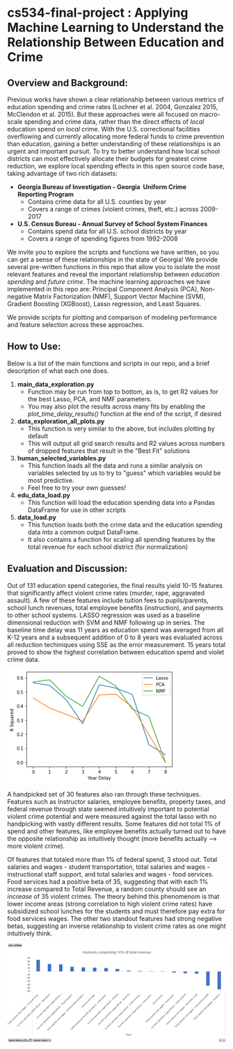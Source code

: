 # cs534-final-project : Applying Machine Learning to Understand the Relationship Between Education and Crime

## Overview and Background:

Previous works have shown a clear relationship between various metrics of education spending and crime rates (Lochner et al. 2004, Gonzalez 2015, McClendon et al. 2015). But these approaches were all focused on macro-scale spending and crime data, rather than the direct effects of _local_ education spend on _local_ crime. With the U.S. correctional facilities overflowing and currently allocating more federal funds to crime prevention than education, gaining a better understanding of these relationships is an urgent and important pursuit. To try to better understand how local school districts can most effectively allocate their budgets for greatest crime reduction, we explore local spending effects in this open source code base, taking advantage of two rich datasets:
- **Georgia Bureau of Investigation - Georgia  Uniform Crime Reporting Program**
  - Contains crime data for all U.S. counties by year
  - Covers a range of crimes (violent crimes, theft, etc.) across 2009-2017
- **U.S. Census Bureau - Annual Survey of School System Finances**
  - Contains spend data for all U.S. school districts by year 
  - Covers a range of spending figures from 1992-2008

We invite you to explore the scripts and functions we have written, so you can get a sense of these relationships in the state of Georgia! We provide several pre-written functions in this repo that allow you to isolate the most relevant features and reveal the important relationship between _education spending_ and _future crime_. The machine learning approaches we have implemented in this repo are: Principal Component Analysis (PCA), Non-negative Matrix Factorization (NMF), Support Vector Machine (SVM), Gradient Boosting (XGBoost), Lasso regression, and Least Squares. 

We provide scripts for plotting and comparison of modeling performance and feature selection across these approaches.

## How to Use:
Below is a list of the main functions and scripts in our repo, and a brief description of what each one does.
  1. **main_data_exploration.py**
      - Function may be run from top to bottom, as is, to get R2 values for the best Lasso, PCA, and NMF parameters.
      - You may also plot the results across many fits by enabling the _plot_time_delay_results()_ function at the end of the script, if desired
  2. **data_exploration_all_plots.py**
      - This function is very similar to the above, but includes plotting by default 
      - This will output all grid search results and R2 values across numbers of dropped features that result in the "Best Fit" solutions
  3. **human_selected_variables.py**
      - This function loads all the data and runs a similar analysis on variables selected by us to try to "guess" which variables would be most predictive.
      - Feel free to try your own guesses!
  4. **edu_data_load.py**
      - This function will load the education spending data into a Pandas DataFrame for use in other scripts
  5. **data_load.py**
      - This function loads both the crime data and the education spending data into a common output DataFrame.
      - It also contains a function for scaling all spending features by the total revenue for each school district (for normalization)


## Evaluation and Discussion:

Out of 131 education spend categories, the final results yield 10-15 features that significantly affect violent crime rates (murder, rape, aggravated assault). A few of these features include tuition fees to pupils/parents, school lunch revenues, total employee benefits (instruction), and payments to other school systems. LASSO regression was used as a baseline dimensional reduction with SVM and NMF following up in series. The baseline time delay was 11 years as education spend was averaged from all K-12 years and a subsequent addition of 0 to 8 years was evaluated across all reduction techiniques using SSE as the error measurement. 15 years total proved to show the highest correlation between education spend and violet crime data. 

![Models Compared](https://github.com/sagar-soni-1918/cs534-final-project/blob/main/Presentation/reduction.png?raw=true)

A handpicked set of 30 features also ran through these techniques. Features such as Instructor salaries, employee benefits, property taxes, and federal revenue through state seemed intuitively important to potential violent crime potential and were measured against the total lasso with no handpicking with vastly different results. Some features did not total 1% of spend and other features, like employee benefits actually turned out to have the opposite relationship as intuitively thought (more benefits actually --> more violent crime). 

Of features that totaled more than 1% of federal spend, 3 stood out. Total salaries and wages - student transportation, total salaries and wages - instructional staff support, and total salaries and wages - food services. Food services had a positive beta of 35, suggesting that with each 1% increase compared to Total Revenue, a random county should see an *increase* of 35 violent crimes.  The theory behind this phenomenom is that lower income areas (strong correlation to high violent crime rates) have subsidized school lunches for the students and must therefore pay extra for food services wages. The other two standout features had strong negative betas, suggesting an inverse relationship to violent crime rates as one might intuitively think. 

![](https://github.com/sagar-soni-1918/cs534-final-project/blob/main/Presentation/betas.png?raw=true)
